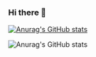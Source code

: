 ### Hi there 👋

[![Anurag's GitHub stats](https://github-readme-stats.vercel.app/api?username=shion0625&show_owner=true)](https://github.com/shion0625/github-readme-stats)

![Anurag's GitHub stats](https://github-readme-stats.vercel.app/api?username=anuraghazra&show_icons=true)
<!--
**shion0625/shion0625** is a ✨ _special_ ✨ repository because its `README.md` (this file) appears on your GitHub profile.

Here are some ideas to get you started:

- 🔭 I’m currently working on ...
- 🌱 I’m currently learning ...
- 👯 I’m looking to collaborate on ...
- 🤔 I’m looking for help with ...
- 💬 Ask me about ...
- 📫 How to reach me: ...
- 😄 Pronouns: ...
- ⚡ Fun fact: ...
-->
